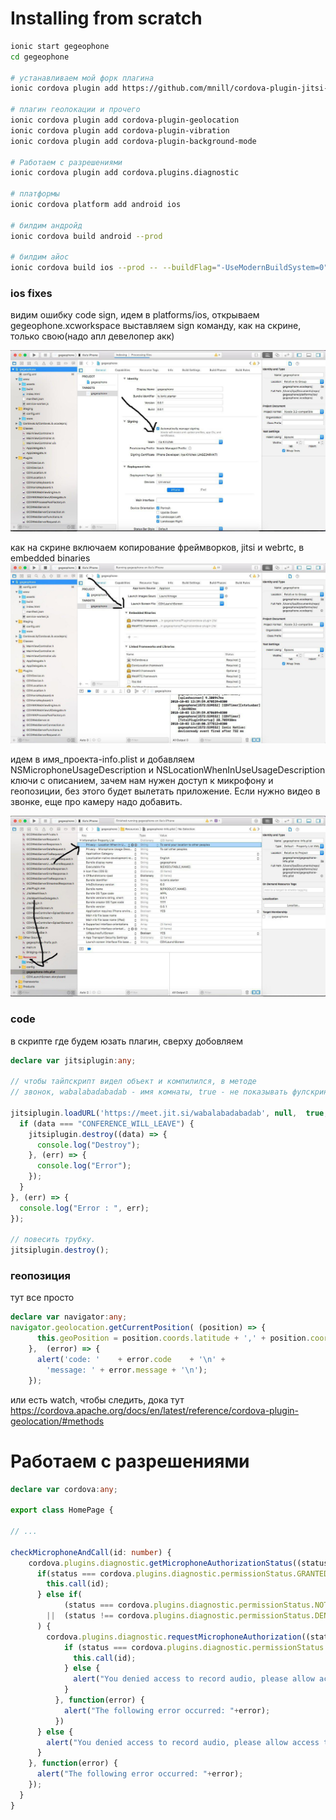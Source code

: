 Installing from scratch
===
```bash
ionic start gegeophone
cd gegeophone

# устанавливаем мой форк плагина
ionic cordova plugin add https://github.com/mnill/cordova-plugin-jitsi-meet
 
# плагин геолокации и прочего
ionic cordova plugin add cordova-plugin-geolocation
ionic cordova plugin add cordova-plugin-vibration
ionic cordova plugin add cordova-plugin-background-mode

# Работаем с разрешениями
ionic cordova plugin add cordova.plugins.diagnostic

# платформы
ionic cordova platform add android ios

# билдим андройд
ionic cordova build android --prod

# билдим айос
ionic cordova build ios --prod -- --buildFlag="-UseModernBuildSystem=0"
```

### ios fixes

видим ошибку code sign, идем в platforms/ios, открываем gegeophone.xcworkspace
выставляем sign команду, как на скрине, только свою(надо апл девелопер акк)

![Photo](photo_2018-10-07_00-10-24.jpg)

как на скрине включаем копирование фреймворков, jitsi и webrtc, в embedded binaries
![Photo](photo_2018-10-07_00-10-31.jpg)

идем в имя_проекта-info.plist и добавляем NSMicrophoneUsageDescription и NSLocationWhenInUseUsageDescription ключи с описанием, 
зачем нам нужен доступ к микрофону и геопозиции, без этого будет вылетать приложение. Если нужно видео в звонке, еще про камеру надо добавить.

![Photo](photo_2018-10-07_00-10-36.jpg)

### code

в скрипте где будем юзать плагин, сверху добовляем 
```typescript
declare var jitsiplugin:any;

// чтобы тайпскрипт видел объект и компилился, в методе
// звонок, wabalabadabadab - имя комнаты, true - не показывать фулскрин окно.

jitsiplugin.loadURL('https://meet.jit.si/wabalabadabadab', null,  true, (data) => {
  if (data === "CONFERENCE_WILL_LEAVE") {
    jitsiplugin.destroy((data) => {
      console.log("Destroy");
    }, (err) => {
      console.log("Error");
    });
  }
}, (err) => {
  console.log("Error : ", err);
});

// повесить трубку.
jitsiplugin.destroy();
```


### геопозиция
тут все просто
```typescript
declare var navigator:any;
navigator.geolocation.getCurrentPosition( (position) => {
      this.geoPosition = position.coords.latitude + ',' + position.coords.longitude;
    },  (error) => {
      alert('code: '    + error.code    + '\n' +
        'message: ' + error.message + '\n');
    });
````
или есть watch, чтобы следить, дока тут https://cordova.apache.org/docs/en/latest/reference/cordova-plugin-geolocation/#methods


# Работаем с разрешениями
```typescript
declare var cordova:any;

export class HomePage {

// ...

checkMicrophoneAndCall(id: number) {
    cordova.plugins.diagnostic.getMicrophoneAuthorizationStatus((status) => {
      if(status === cordova.plugins.diagnostic.permissionStatus.GRANTED) {
        this.call(id);
      } else if(
            (status === cordova.plugins.diagnostic.permissionStatus.NOT_REQUESTED && cordova.platformId.toLowerCase() === 'ios')
        ||  (status !== cordova.plugins.diagnostic.permissionStatus.DENIED_ALWAYS && cordova.platformId.toLowerCase() !== 'ios')
      ) {
        cordova.plugins.diagnostic.requestMicrophoneAuthorization((status) => {
            if (status === cordova.plugins.diagnostic.permissionStatus.GRANTED) {
              this.call(id);
            } else {
              alert("You denied access to record audio, please allow access to microphone in system settings to make audio calls");
            }
          }, function(error) {
            alert("The following error occurred: "+error);
          })
      } else {
        alert("You denied access to record audio, please allow access to microphone in system settings to make audio calls");
      }
    }, function(error) {
      alert("The following error occurred: "+error);
    });
  }
}
```
  
